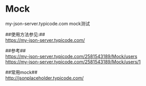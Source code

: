 # Mock
my-json-server.typicode.com mock测试

##使用方法参见:##  
https://my-json-server.typicode.com/

##参考##  
https://my-json-server.typicode.com/2581543189/Mock/users  
https://my-json-server.typicode.com/2581543189/Mock/users/1  

##常用mock##  
http://jsonplaceholder.typicode.com/

